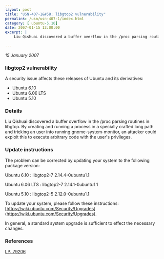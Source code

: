 ```yaml
---
layout: post
title: "USN-407-1&#58; libgtop2 vulnerability"
permalink: /usn/usn-407-1/index.html
category: [ ubuntu-5.10]
date: 2007-01-15 12:00:00
excerpt: |
    Liu Qishuai discovered a buffer overflow in the /proc parsing routines in libgtop. By creating and running a process in a specially crafted long path and tricking an user into running gnome-system-monitor, an attacker could exploit this to execute arbitrary code with the user&#39;s privileges.
    
--- 
```

 
 

*15 January 2007*

### libgtop2 vulnerability

A security issue affects these releases of Ubuntu and its derivatives:

* Ubuntu 6.10
* Ubuntu 6.06 LTS
* Ubuntu 5.10

### Details

Liu Qishuai discovered a buffer overflow in the /proc parsing routines in libgtop. By creating and running a process in a specially crafted long path and tricking an user into running gnome-system-monitor, an attacker could exploit this to execute arbitrary code with the user&#39;s privileges.

### Update instructions

The problem can be corrected by updating your system to the following package version:

Ubuntu 6.10
 : libgtop2-7 <span>2.14.4-0ubuntu1.1</span>

Ubuntu 6.06 LTS
 : libgtop2-7 <span>2.14.1-0ubuntu1.1</span>

Ubuntu 5.10
 : libgtop2-5 <span>2.12.0-0ubuntu1.1</span>

To update your system, please follow these instructions: [https://wiki.ubuntu.com/Security/Upgrades](https://wiki.ubuntu.com/Security/Upgrades).

In general, a standard system upgrade is sufficient to effect the necessary changes.

### References

 
 [LP: 79206](https://launchpad.net/bugs/79206)
 

